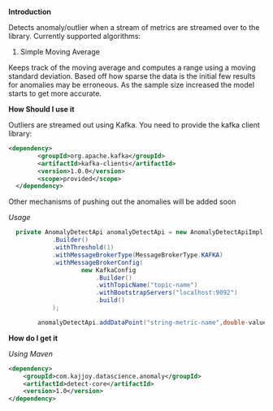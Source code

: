 **Introduction**

Detects anomaly/outlier when a stream of metrics are streamed over to the library.
Currently supported algorithms:

1. Simple Moving Average

Keeps track of the moving average and computes a range using a moving standard deviation. Based off how sparse the data
is the initial few results for anomalies may be erroneous. As the sample size increased the model starts to get more accurate.


**How Should I use it**

Outliers are streamed out using Kafka. You need to provide the kafka client library:

```xml
<dependency>
        <groupId>org.apache.kafka</groupId>
        <artifactId>kafka-clients</artifactId>
        <version>1.0.0</version>
        <scope>provided</scope>
  </dependency>
```

Other mechanisms of pushing out the anomalies will be added soon

_Usage_

```java
  private AnomalyDetectApi anomalyDetectApi = new AnomalyDetectApiImpl
            .Builder()
            .withThreshold(1)
            .withMessageBrokerType(MessageBrokerType.KAFKA)
            .withMessageBrokerConfig(
                    new KafkaConfig
                        .Builder()
                        .withTopicName("topic-name")
                        .withBootstrapServers("localhost:9092")
                        .build()
            );

        anomalyDetectApi.addDataPoint("string-metric-name",double-value);
```

**How do I get it**

_Using Maven_

```xml
<dependency>
    <groupId>com.kajjoy.datascience.anomaly</groupId>
    <artifactId>detect-core</artifactId>
    <version>1.0</version>
</dependency>
```
